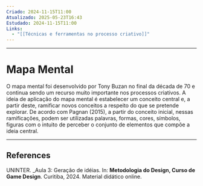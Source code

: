```yaml
---
Criado: 2024-11-15T11:00
Atualizado: 2025-05-23T16:43
Estudado: 2024-11-15T11:00
Links:
  - "[[Técnicas e ferramentas no processo criativo]]"
---
```

---
# Mapa Mental

O mapa mental foi desenvolvido por Tony Buzan no final da década de 70 e continua sendo um recurso muito importante nos processos criativos. A ideia de aplicação do mapa mental é estabelecer um conceito central e, a partir deste, ramificar novos conceitos a respeito do que se pretende explorar. De acordo com Pagnan (2015), a partir do conceito inicial, nessas ramificações, podem ser utilizadas palavras, formas, cores, símbolos, figuras com o intuito de perceber o conjunto de elementos que compõe a ideia central.

---
## References

UNINTER.  _Aula 3: Geração de idéias. In: **Metodologia do Design, Curso de Game Design**. Curitiba, 2024. Material didático online.